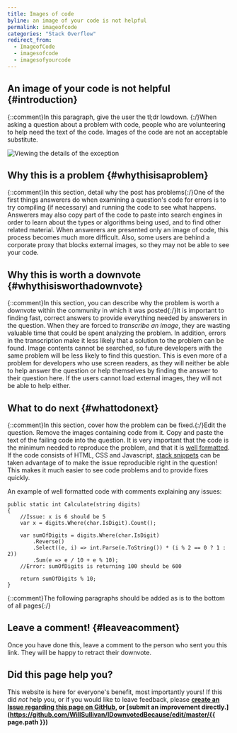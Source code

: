 ```yaml
---
title: Images of code
byline: an image of your code is not helpful
permalink: imageofcode
categories: "Stack Overflow"
redirect_from:
  - ImageofCode
  - imagesofcode
  - imagesofyourcode
---
```

## An image of your code is not helpful {#introduction}
{::comment}In this paragraph, give the user the tl;dr lowdown. {:/}When asking a question about a problem with code, people who are volunteering to help need the text of the code. Images of the code are not an acceptable substitute.

![Viewing the details of the exception](/images/stackoverflow/codeImage1.PNG)

## Why this is a problem {#whythisisaproblem}
{::comment}In this section, detail why the post has problems{:/}One of the first things answerers do when examining a question's code for errors is to try compiling (if necessary) and running the code to see what happens. Answerers may also copy part of the code to paste into search engines in order to learn about the types or algorithms being used, and to find other related material. When answerers are presented only an image of code, this process becomes much more difficult. Also, some users are behind a corporate proxy that blocks external images, so they may not be able to see your code.

## Why this is worth a downvote {#whythisisworthadownvote}
{::comment}In this section, you can describe why the problem is worth a downvote within the community in which it was posted{:/}It is important to finding fast, correct answers to provide everything needed by answerers in the question. When they are forced to *transcribe an image*, they are wasting valuable time that could be spent analyzing the problem. In addition, errors in the transcription make it less likely that a solution to the problem can be found. Image contents cannot be searched, so future developers with the same problem will be less likely to find this question. This is even more of a problem for developers who use screen readers, as they will neither be able to help answer the question or help themselves by finding the answer to their question here. If the users cannot load external images, they will not be able to help either.

## What to do next {#whattodonext}
{::comment}In this section, cover how the problem can be fixed.{:/}Edit the question. Remove the images containing code from it. Copy and paste the text of the failing code into the question. It is very important that the code is the minimum needed to reproduce the problem, and that it is [well formatted](https://stackoverflow.com/help/formatting). If the code consists of HTML, CSS and Javascript, [stack snippets](https://stackoverflow.blog/2014/09/16/introducing-runnable-javascript-css-and-html-code-snippets/) can be taken advantage of to make the issue reproducible right in the question! This makes it much easier to see code problems and to provide fixes quickly.

An example of well formatted code with comments explaining any issues:

    public static int Calculate(string digits)
    {
        //Issue: x is 6 should be 5
        var x = digits.Where(char.IsDigit).Count();

        var sumOfDigits = digits.Where(char.IsDigit)
            .Reverse()
            .Select((e, i) => int.Parse(e.ToString()) * (i % 2 == 0 ? 1 : 2))
            .Sum(e => e / 10 + e % 10);
        //Error: sumOfDigits is returning 100 should be 600

        return sumOfDigits % 10;
    }

{::comment}The following paragraphs should be added as is to the bottom of all pages{:/}
## Leave a comment! {#leaveacomment}
Once you have done this, leave a comment to the person who sent you this link. They will be happy to retract their downvote.

## Did this page help you?
This website is here for everyone's benefit, most importantly yours! If this did <i>not</i> help you, or if you would
like to leave feedback, please **[create an Issue regarding this page on GitHub,](https://github.com/WillSullivan/IDownvotedBecause/issues/new) or [submit an improvement directly.](https://github.com/WillSullivan/IDownvotedBecause/edit/master/{{ page.path }})**

